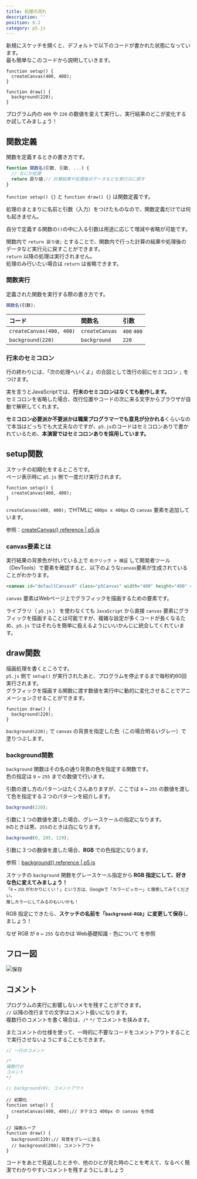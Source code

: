 ```yaml
---
title: 処理の流れ
description: ''
position: 6.2
category: p5.js
---
```


新規にスケッチを開くと、デフォルトで以下のコードが書かれた状態になっています。  
最も簡単なこのコードから説明していきます。

```javascript[sketch.js]
function setup() {
  createCanvas(400, 400);
}

function draw() {
  background(220);
}
```

<alert type="success">

プログラム内の `400` や `220` の数値を変えて実行し、実行結果のどこが変化するか試してみましょう！

</alert>

## 関数定義

関数を定義するときの書き方です。

```javascript
function 関数名(引数, 引数, ...) {
  // なにか処理
  return 戻り値;// 計算結果や処理後のデータなどを実行元に戻す
}
```

`function setup() {}` と `function draw() {}` は関数定義です。  

処理のまとまりに名前と引数（入力）をつけたものなので、関数定義だけでは何も起きません。

自分で定義する関数の`()`の中に入る引数は用途に応じて増減や省略が可能です。

関数内で `return 戻り値;` とすることで、関数内で行った計算の結果や処理後のデータなど実行元に戻すことができます。  
`return` 以降の処理は実行されません。  
処理のみ行いたい場合は `return` は省略できます。

### 関数実行

定義された関数を実行する際の書き方です。

```javascript
関数名(引数);
```

|コード|関数名|引数|
|:--|:--|:--|
|`createCanvas(400, 400)`|`createCanvas`|`400` `400`|
|`background(220)`|`background`|`220`|

### 行末のセミコロン
行の終わりには、「次の処理へいくよ」の合図として改行の前にセミコロン `;` をつけます。

<alert>

実を言うとJavaScriptでは、<strong>行末のセミコロンはなくても動作します。</strong>  
セミコロンを省略した場合、改行位置やコードの次に来る文字からブラウザが自動で解釈してくれます。  

</alert>

<alert type="warning">

<strong>セミコロン必要派か不要派かは職業プログラマーでも意見が分かれる</strong>くらいなので本当はどっちでも大丈夫なのですが、`p5.js`のコードはセミコロンありで書かれているため、<strong>本演習ではセミコロンありを採用しています。</strong>

</alert>

## setup関数

スケッチの初期化をするところです。  
ページ表示時に `p5.js` 側で一度だけ実行されます。

```javascript[sketch.js]
function setup() {
  createCanvas(400, 400);
}
```

`createCanvas(400, 400);` でHTMLに `400px x 400px` の `canvas` 要素を追加しています。

参照：[createCanvas() reference | p5.js](https://p5js.org/reference/#/p5/createCanvas)

### canvas要素とは

実行結果の背景色が付いている上で `右クリック > 検証` して開発者ツール（DevTools）で要素を確認すると、以下のような`canvas`要素が生成されていることがわかります。

```html
<canvas id="defaultCanvas0" class="p5Canvas" width="400" height="400" style="width: 400px; height: 400px;"></canvas>
```

`canvas` 要素はWebページ上でグラフィックを描画するための要素です。

<alert>

ライブラリ（ `p5.js` ） を使わなくても `JavaScript` から直接 `canvas` 要素にグラフィックを描画することは可能ですが、複雑な設定が多くコードが長くなるため、`p5.js` ではそれらを簡単に扱えるようにいいかんじに統合してくれています。

</alert>

## draw関数

描画処理を書くところです。  
`p5.js` 側で `setup()` が実行されたあと、プログラムを停止するまで毎秒約60回実行されます。  
グラフィックを描画する関数に渡す数値を実行中に動的に変化させることでアニメーションさせることができます。

```javascript[sketch.js]
function draw() {
  background(220);
}
```

`background(220);` で `canvas` の背景を指定した色（この場合明るいグレー）で塗りつぶします。

### background関数

`background` 関数はその名の通り背景の色を指定する関数です。  
色の指定は `0` ~ `255` までの数値で行います。

引数の渡し方のパターンはたくさんありますが、ここでは `0` ~ `255` の数値を渡して色を指定する２つのパターンを紹介します。

```javascript
background(220);
```

引数に１つの数値を渡した場合、グレースケールの指定になります。  
`0`のときは黒、`255`のときは白になります。

```javascript
background(0, 205, 129);
```

引数に３つの数値を渡した場合、<strong>RGB</strong> での色指定になります。

参照：[background() reference | p5.js](https://p5js.org/reference/#/p5/background)

<alert type="success">

スケッチの `background` 関数をグレースケール指定から<strong> RGB 指定にして、好きな色に変えてみましょう！</strong>  
<small>
「`0` ~ `255` がわかりにくい！」という方は、Googleで「カラーピッカー」と検索してみてください。  
推しカラーにしてみるのもいいかも！
</small>

</alert>

<alert type="success">

RGB 指定にできたら、<strong>スケッチの名前を「`background-RGB`」に変更して保存</strong>しましょう！

</alert>

<alert>

なぜ RGB が `0` ~ `255` なのかは
<nuxt-link to="/web-basic_color">Web基礎知識 - 色について</nuxt-link>
を参照

</alert>

## フロー図
<img src="/resource/image/p5js_flow.png" alt="保存"/>

## コメント

プログラムの実行に影響しないメモを残すことができます。  
`//` 以降の改行までの文字はコメント扱いになります。  
複数行のコメントを書く場合は、`/*` `*/` でコメントを挟みます。

またコメントの仕様を使って、一時的に不要なコードをコメントアウトすることで実行させないようにすることもできます。

```javascript
// 一行のコメント

/*
複数行の
コメント
*/

// background(0); コメントアウト
```

```javascript[sketch.js]
// 初期化
function setup() {
  createCanvas(400, 400);// タテヨコ 400px の canvas を作成
}

// 描画ループ
function draw() {
  background(220);// 背景をグレーに塗る
  // background(200); コメントアウト
}
```

<alert>

コードをあとで見返したときや、他のひとが見た時のことを考えて、なるべく簡潔でわかりやすいコメントを残すようにしましょう

</alert>
